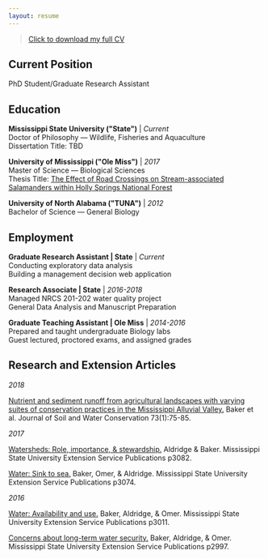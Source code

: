 ```yaml
---
layout: resume
---
```


> [Click to download my full CV](https://github.com/AldridgeCaleb/aldridgecaleb.github.io/blob/master/_docs/Aldridge_CV_2018-02-07.pdf)

## Current Position

PhD Student/Graduate Research Assistant



## Education

__Mississippi State University ("State")__ | _Current_  
    Doctor of Philosophy — Wildlife, Fisheries and Aquaculture  
    Dissertation Title: TBD  

__University of Mississippi ("Ole Miss")__ | _2017_  
    Master of Science — Biological Sciences  
    Thesis Title: [The Effect of Road Crossings on Stream-associated Salamanders within Holly Springs National Forest](https://search.proquest.com/pqdtglobal/docview/1925911777/previewPDF/C545681D238C470FPQ/1?accountid=34815)  

__University of North Alabama ("TUNA")__ | _2012_  
    Bachelor of Science — General Biology  



## Employment

__Graduate Research Assistant | State__ | _Current_  
    Conducting exploratory data analysis  
    Building a management decision web application  

__Research Associate | State__ | _2016-2018_  
    Managed NRCS 201-202 water quality project  
    General Data Analysis and Manuscript Preparation  

__Graduate Teaching Assistant | Ole Miss__ | _2014-2016_  
    Prepared and taught undergraduate Biology labs  
    Guest lectured, proctored exams, and assigned grades


## Research and Extension Articles

_2018_

[Nutrient and sediment runoff from agricultural landscapes with varying suites of conservation practices in the Mississippi Alluvial Valley.](http://www.jswconline.org/content/73/1/75.short) Baker et al. Journal of Soil and Water Conservation 73(1):75-85.

_2017_

[Watersheds: Role, importance, & stewardship.](http://extension.msstate.edu/sites/default/files/publications/publications/p3082.pdf) Aldridge & Baker. Mississippi State University Extension Service Publications p3082.

[Water: Sink to sea.](http://extension.msstate.edu/sites/default/files/publications/publications/p3074.pdf) Baker, Omer, & Aldridge. Mississippi State University Extension Service Publications p3074.

_2016_

[Water: Availability and use.](http://extension.msstate.edu/sites/default/files/publications/publications/p3011.pdf) Baker, Aldridge, & Omer. Mississippi State University Extension Service Publications p3011.

[Concerns about long-term water security.](http://extension.msstate.edu/sites/default/files/publications/publications/p2997.pdf) Baker, Aldridge, & Omer. Mississippi State University Extension Service Publications p2997.



<!-- ### Footer

Last updated: 2018-02-09 -->
